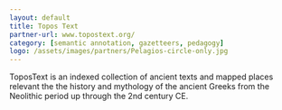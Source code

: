```yaml
---
layout: default
title: Topos Text
partner-url: www.topostext.org/
category: [semantic annotation, gazetteers, pedagogy]
logo: /assets/images/partners/Pelagios-circle-only.jpg
---
```


ToposText is an indexed collection of ancient texts and mapped places relevant the the history and mythology of the ancient Greeks from the Neolithic period up through the 2nd century CE.
